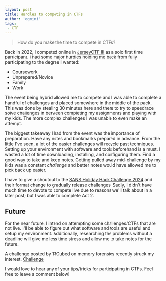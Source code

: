 ```yaml
---
layout: post
title: Hurdles to competing in CTFs
author: 'ogmini'
tags:
 - CTF
---
```


> How do you make the time to compete in CTFs?

Back in 2022, I competed online in [JerseyCTF III](https://ctftime.org/event/1908) as a solo first time participant. I had some major hurdles holding me back from fully participating to the degree I wanted:

* Coursework
* Unprepared/Novice
* Family
* Work

The event being hybrid allowed me to compete and I was able to complete a handful of challenges and placed somewhere in the middle of the pack. This was done by stealing 30 minutes here and there to try to speedrace solve challenges in between completing my assignments and playing with my kids. The more complex challenges I was unable to even make an attempt.

The biggest takeaway I had from the event was the importance of preparation. Have any notes and bookmarks prepared in advance. From the little I've seen, a lot of the easier challenges will recycle past techniques. Setting up your environment with software and tools beforehand is a must. I wasted a lot of time downloading, installing, and configuring them. Find a good way to take and keep notes. Getting pulled away mid-challenge by my kids was a constant _challenge_ and better notes would have allowed me to pick back up easier.  

I have to give a shoutout to the [SANS Holiday Hack Challenge 2024](https://www.sans.org/mlp/holiday-hack-challenge-2024/) and their format change to gradually release challenges. Sadly, I didn't have much time to devote to compete live due to reasons we'll talk about in a later post; but I was able to complete Act 2.

## Future

For the near future, I intend on attempting some challenges/CTFs that are not live. I'll be able to figure out what software and tools are useful and setup my environment. Additionally, researching the problems without a deadline will give me less time stress and allow me to take notes for the future.

A challenge posted by 13Cubed on memory forensics recently struck my interest. [Challenge](https://www.youtube.com/watch?v=JuEv8UleO0U)

I would love to hear any of your tips/tricks for participating in CTFs. Feel free to leave a comment below!
